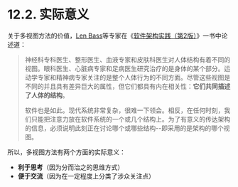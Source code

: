 # 12.2. 实际意义

关于多视图方法的价值，[Len Bass](https://en.wikipedia.org/wiki/Len_Bass)等专家在《[软件架构实践（第2版）](https://www.amazon.cn/dp/B0011ALSK4)》一书中论述道：

> 神经科专科医生、整形医生、血液专家和皮肤科医生对人体结构有着不同的视图。眼科医生、心脏病专家和足病医生研究治疗的是身体的某个部分。运动学专家和精神病专家关注的是整个人体行为的不同方面。尽管这些视图是不同的并且具有差异巨大的属性，但它们都具有内在相关性：**它们共同描述了人体的结构**。
>  
> 软件也是如此。现代系统非常复杂，很难一下领会。相反，在任何时刻，我们只能把注意力放在软件系统的一个或几个结构上。为了有意义的传达架构的信息，必须说明此刻正在讨论哪个或哪些结构--即采用的是架构的哪个视图。

所以，多视图方法有两个方面的实际意义：

- **利于思考**（因为分而治之的思维方式）
- **便于交流**（因为在一定程度上分类了涉众关注点）
